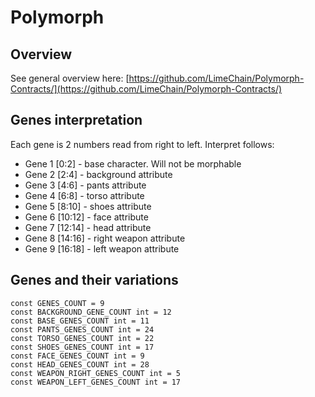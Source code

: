 # Polymorph
## Overview
See general overview here: [https://github.com/LimeChain/Polymorph-Contracts/](https://github.com/LimeChain/Polymorph-Contracts/)
## Genes interpretation
Each gene is 2 numbers read from right to left. Interpret follows:
- Gene 1 [0:2] - base character. Will not be morphable 
- Gene 2 [2:4] - background attribute
- Gene 3 [4:6] - pants attribute
- Gene 4 [6:8] - torso attribute
- Gene 5 [8:10] - shoes attribute
- Gene 6 [10:12] - face attribute
- Gene 7 [12:14] - head attribute
- Gene 8 [14:16] - right weapon attribute
- Gene 9 [16:18] - left weapon attribute

## Genes and their variations
```
const GENES_COUNT = 9
const BACKGROUND_GENE_COUNT int = 12
const BASE_GENES_COUNT int = 11	
const PANTS_GENES_COUNT int = 24
const TORSO_GENES_COUNT int = 22
const SHOES_GENES_COUNT int = 17
const FACE_GENES_COUNT int = 9
const HEAD_GENES_COUNT int = 28
const WEAPON_RIGHT_GENES_COUNT int = 5
const WEAPON_LEFT_GENES_COUNT int = 17
```